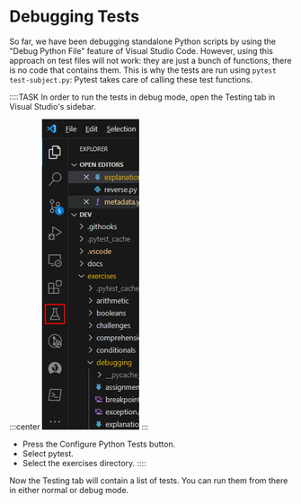 # Debugging Tests

So far, we have been debugging standalone Python scripts by using the "Debug Python File" feature of Visual Studio Code.
However, using this approach on test files will not work: they are just a bunch of functions, there is no code that contains them.
This is why the tests are run using `pytest test-subject.py`: Pytest takes care of calling these test functions.

::::TASK
In order to run the tests in debug mode, open the Testing tab in Visual Studio's sidebar.

:::center
![Test tab](./test-tab.png)
:::

* Press the Configure Python Tests button.
* Select pytest.
* Select the exercises directory.
::::

Now the Testing tab will contain a list of tests.
You can run them from there in either normal or debug mode.
